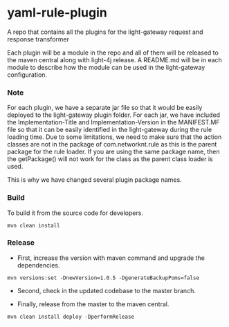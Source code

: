 # yaml-rule-plugin
A repo that contains all the plugins for the light-gateway request and response transformer

Each plugin will be a module in the repo and all of them will be released to the maven central along with light-4j release. A README.md will be in each module to describe how the module can be used in the light-gateway configuration. 

### Note

For each plugin, we have a separate jar file so that it would be easily deployed to the light-gateway plugin folder. For each jar, we have included the Implementation-Title and Implementation-Version in the MANIFEST.MF file so that it can be easily identified in the light-gateway during the rule loading time. Due to some limitations, we need to make sure that the action classes are not in the package of com.networknt.rule as this is the parent package for the rule loader. If you are using the same package name, then the getPackage() will not work for the class as the parent class loader is used. 

This is why we have changed several plugin package names. 

### Build

To build it from the source code for developers.

```
mvn clean install
```

### Release

* First, increase the version with maven command and upgrade the dependencies.  

```
mvn versions:set -DnewVersion=1.0.5 -DgenerateBackupPoms=false
```

* Second, check in the updated codebase to the master branch. 


* Finally, release from the master to the maven central.

```
mvn clean install deploy -DperformRelease
```



